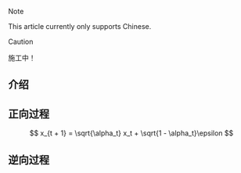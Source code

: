 > [!NOTE]
> This article currently only supports Chinese.

> [!CAUTION]
> 施工中！

<!-- ##{"script":"<script src='https://OmnisyR.github.io/assets/HyperTOC.js'></script>"}## -->

## 介绍


## 正向过程
$$
x_{t + 1} = \sqrt{\alpha_t} x_t + \sqrt{1 - \alpha_t}\epsilon
$$

## 逆向过程
